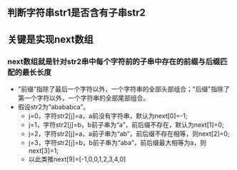 ## 判断字符串str1是否含有子串str2

## 关键是实现next数组
### next数组就是针对str2串中每个字符前的子串中存在的前缀与后缀匹配的最长长度
* "前缀"指除了最后一个字符以外，一个字符串的全部头部组合；"后缀"指除了第一个字符以外，一个字符串的全部尾部组合。
* 假设str2为“abababca”。
    * j=0，字符str2[j]=a，a前没有字符串，默认为next[0]=-1; 
    * j=1，字符str2[j]=b，b前子串为“a”，前后缀不存在，默认为next[1]=0; 
    * j=2，字符str2[j]=a，a前子串为“ab”，前后缀不存在相等，则next[2]=0; 
    * j=3，字符str2[j]=b，b前子串为“aba”，前后缀最大相等为a，则next[3]=1; 
    * 以此类推next[9]=[-1,0,0,1,2,3,4,0]